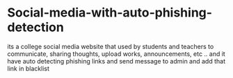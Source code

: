 # Social-media-with-auto-phishing-detection
its a college social media website that used by students and teachers to communicate, sharing thoughts, upload works, announcements, etc .. and it have auto detecting phishing links and send message to admin and add that link in blacklist
